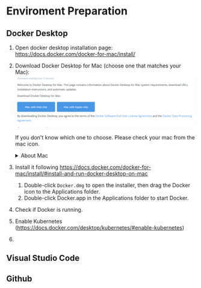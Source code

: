 # Enviroment Preparation

## Docker Desktop

1. Open docker desktop installation page: https://docs.docker.com/docker-for-mac/install/
1. Download Docker Desktop for Mac (choose one that matches your Mac):
    ![](docker-desktop-download.png)

    If you don't know which one to choose. Please check your mac from the mac icon.
    <details><summary>About Mac</summary>

    ![](about-mac.png)

    ![](about-mac-detail.png)

    </details>

1. Install it following https://docs.docker.com/docker-for-mac/install/#install-and-run-docker-desktop-on-mac
    1. Double-click `Docker.dmg` to open the installer, then drag the Docker icon to the Applications folder.
    1. Double-click Docker.app in the Applications folder to start Docker.
1. Check if Docker is running.
1. Enable Kubernetes (https://docs.docker.com/desktop/kubernetes/#enable-kubernetes)
1. 


## Visual Studio Code

## Github

##
